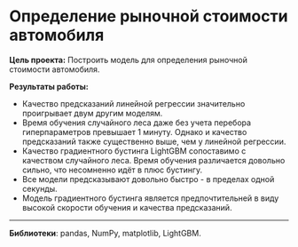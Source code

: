 # Определение рыночной стоимости автомобиля


**Цель проекта:**  Построить модель для определения рыночной стоимости автомобиля.

**Результаты работы:**
   - Качество предсказаний линейной регрессии значительно проигрывает двум другим моделям.  
   - Время обучения случайного леса даже без учета перебора гиперпараметров превышает 1 минуту. Однако и качество предсказаний также существенно выше, чем у линейной регрессии.
   - Качество градиентного бустинга LightGBM сопоставимо с качеством случайного леса. Время обучения различается довольно сильно, что несомненно идёт в плюс бустингу.
   - Все модели предсказывают довольно быстро - в пределах одной секунды.
   - Модель градиентного бустинга является предпочтительней в виду высокой скорости обучения и качества предсказаний.
   
---

**Библиотеки**: pandas, NumPy, matplotlib, LightGBM.

